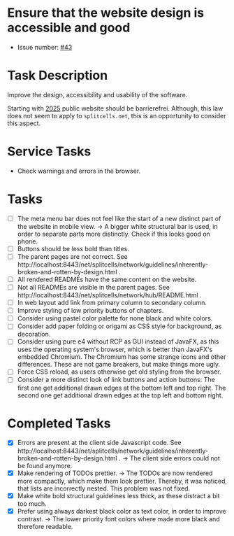 # Ensure that the website design is accessible and good
* Issue number: [\#43](https://codeberg.org/splitcells-net/net.splitcells.network.community/issues/43)
# Task Description
Improve the design, accessibility and usability of the software.

Starting with [2025](https://www.golem.de/news/barrierefreiheit-deutsche-webseiten-sind-versetzungsgefaehrdet-2409-188655.html)
public website should be barrierefrei.
Although, this law does not seem to apply to `splitcells.net`,
this is an opportunity to consider this aspect.
# Service Tasks
* Check warnings and errors in the browser.
# Tasks
* [ ] The meta menu bar does not feel like the start of a new distinct part of the website in mobile view. -> A bigger white structural bar is used, in order to separate parts more distinctly. Check if this looks good on phone.
* [ ] Buttons should be less bold than titles.
* [ ] The parent pages are not correct. See http://localhost:8443/net/splitcells/network/guidelines/inherently-broken-and-rotten-by-design.html .
* [ ] All rendered READMEs have the same content on the website.
* [ ] Not all READMEs are visible in the parent pages. See http://localhost:8443/net/splitcells/network/hub/README.html .
* [ ] In web layout add link from primary column to secondary column.
* [ ] Improve styling of low priority buttons of chapters. 
* [ ] Consider using pastel color palette for none black and white colors.
* [ ] Consider add paper folding or origami as CSS style for background, as decoration.
* [ ] Consider using pure e4 without RCP as GUI instead of JavaFX,
  as this uses the operating system's browser,
  which is better than JavaFX's embedded Chromium.
  The Chromium has some strange icons and other differences.
  These are not game breakers, but make things more ugly.
* [ ] Force CSS reload, as users otherwise get old styling from the browser.
* [ ] Consider a more distinct look of link buttons and action buttons:
  The first one get additional drawn edges at the bottom left and top right.
  The second one get additional drawn edges at the top left and bottom right.
# Completed Tasks
* [x] Errors are present at the client side Javascript code. See http://localhost:8443/net/splitcells/network/guidelines/inherently-broken-and-rotten-by-design.html .
  -> The client side errors could not be found anymore.
* [x] Make rendering of TODOs prettier. -> The TODOs are now rendered more compactly, which make them look prettier.
  Thereby, it was noticed, that lists are incorrectly nested.
  This problem was not fixed.
* [x] Make white bold structural guidelines less thick, as these distract a bit too much.
* [x] Prefer using always darkest black color as text color,
  in order to improve contrast.
  -> The lower priority font colors where made more black and therefore readable.
